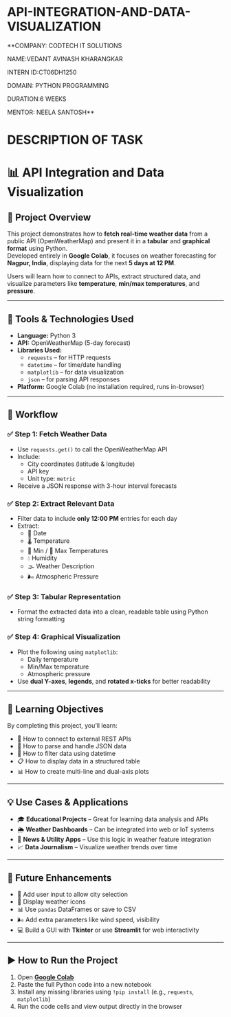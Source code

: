 # API-INTEGRATION-AND-DATA-VISUALIZATION

**COMPANY: CODTECH IT SOLUTIONS

NAME:VEDANT AVINASH KHARANGKAR

INTERN ID:CT06DH1250

DOMAIN: PYTHON PROGRAMMING

DURATION:6 WEEKS

MENTOR: NEELA SANTOSH**

# DESCRIPTION OF TASK

# 📊 API Integration and Data Visualization

## 📌 Project Overview

This project demonstrates how to **fetch real-time weather data** from a public API (OpenWeatherMap) and present it in a **tabular** and **graphical format** using Python.  
Developed entirely in **Google Colab**, it focuses on weather forecasting for **Nagpur, India**, displaying data for the next **5 days at 12 PM**.

Users will learn how to connect to APIs, extract structured data, and visualize parameters like **temperature**, **min/max temperatures**, and **pressure**.

---

## 🔧 Tools & Technologies Used

- **Language:** Python 3  
- **API:** OpenWeatherMap (5-day forecast)  
- **Libraries Used:**
  - `requests` – for HTTP requests  
  - `datetime` – for time/date handling  
  - `matplotlib` – for data visualization  
  - `json` – for parsing API responses  
- **Platform:** Google Colab (no installation required, runs in-browser)

---

## 🔄 Workflow

### ✅ Step 1: Fetch Weather Data
- Use `requests.get()` to call the OpenWeatherMap API  
- Include:
  - City coordinates (latitude & longitude)  
  - API key  
  - Unit type: `metric`  
- Receive a JSON response with 3-hour interval forecasts

### ✅ Step 2: Extract Relevant Data
- Filter data to include **only 12:00 PM** entries for each day  
- Extract:
  - 📅 Date  
  - 🌡 Temperature  
  - 🔻 Min / 🔺 Max Temperatures  
  - 💧 Humidity  
  - 🌫 Weather Description  
  - 🌬 Atmospheric Pressure

### ✅ Step 3: Tabular Representation
- Format the extracted data into a clean, readable table using Python string formatting

### ✅ Step 4: Graphical Visualization
- Plot the following using `matplotlib`:
  - Daily temperature  
  - Min/Max temperature  
  - Atmospheric pressure  
- Use **dual Y-axes**, **legends**, and **rotated x-ticks** for better readability

---

## 🎯 Learning Objectives

By completing this project, you’ll learn:

- 📡 How to connect to external REST APIs  
- 📁 How to parse and handle JSON data  
- 🧮 How to filter data using datetime  
- 📋 How to display data in a structured table  
- 📊 How to create multi-line and dual-axis plots

---

## 💡 Use Cases & Applications

- 🎓 **Educational Projects** – Great for learning data analysis and APIs  
- 🌦 **Weather Dashboards** – Can be integrated into web or IoT systems  
- 📰 **News & Utility Apps** – Use this logic in weather feature integration  
- 📈 **Data Journalism** – Visualize weather trends over time

---

## 🚀 Future Enhancements

- 🔄 Add user input to allow city selection  
- 🌄 Display weather icons  
- 📊 Use `pandas` DataFrames or save to CSV  
- 🌬 Add extra parameters like wind speed, visibility  
- 💻 Build a GUI with **Tkinter** or use **Streamlit** for web interactivity

---

## ▶️ How to Run the Project

1. Open **[Google Colab](https://colab.research.google.com/)**  
2. Paste the full Python code into a new notebook  
3. Install any missing libraries using `!pip install` (e.g., `requests`, `matplotlib`)  
4. Run the code cells and view output directly in the browser







